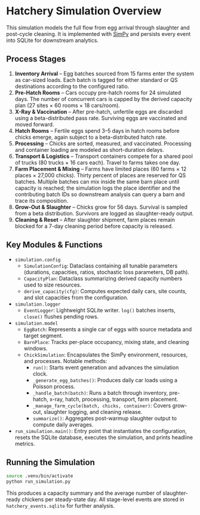 # Hatchery Simulation Overview

This simulation models the full flow from egg arrival through slaughter and post-cycle cleaning. It is implemented with [SimPy](https://simpy.readthedocs.io/) and persists every event into SQLite for downstream analytics.

## Process Stages

1. **Inventory Arrival** – Egg batches sourced from 15 farms enter the system as car-sized loads. Each batch is tagged for either standard or QS destinations according to the configured ratio.
2. **Pre-Hatch Rooms** – Cars occupy pre-hatch rooms for 24 simulated days. The number of concurrent cars is capped by the derived capacity plan (27 sites × 60 rooms × 18 cars/room).
3. **X-Ray & Vaccination** – After pre-hatch, unfertile eggs are discarded using a beta-distributed pass rate. Surviving eggs are vaccinated and moved forward.
4. **Hatch Rooms** – Fertile eggs spend 3–5 days in hatch rooms before chicks emerge, again subject to a beta-distributed hatch rate.
5. **Processing** – Chicks are sorted, measured, and vaccinated. Processing and container loading are modeled as short-duration delays.
6. **Transport & Logistics** – Transport containers compete for a shared pool of trucks (80 trucks × 16 cars each). Travel to farms takes one day.
7. **Farm Placement & Mixing** – Farms have limited places (60 farms × 12 places × 27,000 chicks). Thirty percent of places are reserved for QS batches. Multiple batches can mix inside the same barn place until capacity is reached; the simulation logs the place identifier and the contributing batch IDs so downstream analysis can query a barn and trace its composition.
8. **Grow-Out & Slaughter** – Chicks grow for 56 days. Survival is sampled from a beta distribution. Survivors are logged as slaughter-ready output.
9. **Cleaning & Reset** – After slaughter shipment, farm places remain blocked for a 7-day cleaning period before capacity is released.

## Key Modules & Functions

- `simulation.config`
  - `SimulationConfig`: Dataclass containing all tunable parameters (durations, capacities, ratios, stochastic loss parameters, DB path).
  - `CapacityPlan`: Dataclass summarizing derived capacity numbers used to size resources.
  - `derive_capacity(cfg)`: Computes expected daily cars, site counts, and slot capacities from the configuration.
- `simulation.logger`
  - `EventLogger`: Lightweight SQLite writer. `log()` batches inserts, `close()` flushes pending rows.
- `simulation.model`
  - `EggBatch`: Represents a single car of eggs with source metadata and target segment.
  - `BarnPlace`: Tracks per-place occupancy, mixing state, and cleaning windows.
  - `ChickSimulation`: Encapsulates the SimPy environment, resources, and processes. Notable methods:
    - `run()`: Starts event generation and advances the simulation clock.
    - `_generate_egg_batches()`: Produces daily car loads using a Poisson process.
    - `_handle_batch(batch)`: Runs a batch through inventory, pre-hatch, x-ray, hatch, processing, transport, farm placement.
    - `_manage_farm_cycle(batch, chicks, container)`: Covers grow-out, slaughter logging, and cleaning release.
    - `summarize()`: Aggregates post-warmup slaughter output to compute daily averages.
- `run_simulation.main()`: Entry point that instantiates the configuration, resets the SQLite database, executes the simulation, and prints headline metrics.

## Running the Simulation

```bash
source .venv/bin/activate
python run_simulation.py
```

This produces a capacity summary and the average number of slaughter-ready chickens per steady-state day. All stage-level events are stored in `hatchery_events.sqlite` for further analysis.
